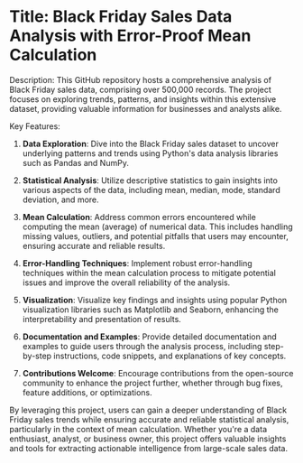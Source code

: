 # Title: Black Friday Sales Data Analysis with Error-Proof Mean Calculation

Description:
This GitHub repository hosts a comprehensive analysis of Black Friday sales data, comprising over 500,000 records. The project focuses on exploring trends, patterns, and insights within this extensive dataset, providing valuable information for businesses and analysts alike.

Key Features:
1. **Data Exploration**: Dive into the Black Friday sales dataset to uncover underlying patterns and trends using Python's data analysis libraries such as Pandas and NumPy.
   
2. **Statistical Analysis**: Utilize descriptive statistics to gain insights into various aspects of the data, including mean, median, mode, standard deviation, and more.
   
3. **Mean Calculation**: Address common errors encountered while computing the mean (average) of numerical data. This includes handling missing values, outliers, and potential pitfalls that users may encounter, ensuring accurate and reliable results.
   
4. **Error-Handling Techniques**: Implement robust error-handling techniques within the mean calculation process to mitigate potential issues and improve the overall reliability of the analysis.
   
5. **Visualization**: Visualize key findings and insights using popular Python visualization libraries such as Matplotlib and Seaborn, enhancing the interpretability and presentation of results.
   
6. **Documentation and Examples**: Provide detailed documentation and examples to guide users through the analysis process, including step-by-step instructions, code snippets, and explanations of key concepts.
   
7. **Contributions Welcome**: Encourage contributions from the open-source community to enhance the project further, whether through bug fixes, feature additions, or optimizations.

By leveraging this project, users can gain a deeper understanding of Black Friday sales trends while ensuring accurate and reliable statistical analysis, particularly in the context of mean calculation. Whether you're a data enthusiast, analyst, or business owner, this project offers valuable insights and tools for extracting actionable intelligence from large-scale sales data.
